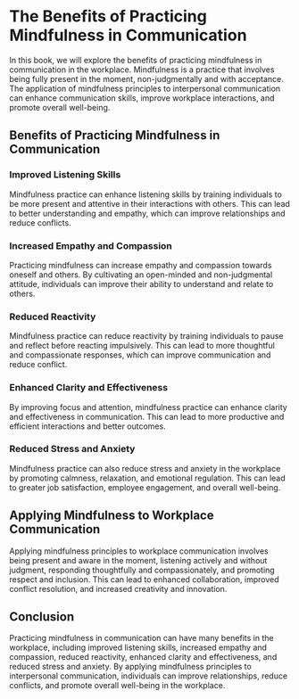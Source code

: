 The Benefits of Practicing Mindfulness in Communication
=====================================================================

In this book, we will explore the benefits of practicing mindfulness in communication in the workplace. Mindfulness is a practice that involves being fully present in the moment, non-judgmentally and with acceptance. The application of mindfulness principles to interpersonal communication can enhance communication skills, improve workplace interactions, and promote overall well-being.

Benefits of Practicing Mindfulness in Communication
---------------------------------------------------

### Improved Listening Skills

Mindfulness practice can enhance listening skills by training individuals to be more present and attentive in their interactions with others. This can lead to better understanding and empathy, which can improve relationships and reduce conflicts.

### Increased Empathy and Compassion

Practicing mindfulness can increase empathy and compassion towards oneself and others. By cultivating an open-minded and non-judgmental attitude, individuals can improve their ability to understand and relate to others.

### Reduced Reactivity

Mindfulness practice can reduce reactivity by training individuals to pause and reflect before reacting impulsively. This can lead to more thoughtful and compassionate responses, which can improve communication and reduce conflict.

### Enhanced Clarity and Effectiveness

By improving focus and attention, mindfulness practice can enhance clarity and effectiveness in communication. This can lead to more productive and efficient interactions and better outcomes.

### Reduced Stress and Anxiety

Mindfulness practice can also reduce stress and anxiety in the workplace by promoting calmness, relaxation, and emotional regulation. This can lead to greater job satisfaction, employee engagement, and overall well-being.

Applying Mindfulness to Workplace Communication
-----------------------------------------------

Applying mindfulness principles to workplace communication involves being present and aware in the moment, listening actively and without judgment, responding thoughtfully and compassionately, and promoting respect and inclusion. This can lead to enhanced collaboration, improved conflict resolution, and increased creativity and innovation.

Conclusion
----------

Practicing mindfulness in communication can have many benefits in the workplace, including improved listening skills, increased empathy and compassion, reduced reactivity, enhanced clarity and effectiveness, and reduced stress and anxiety. By applying mindfulness principles to interpersonal communication, individuals can improve relationships, reduce conflicts, and promote overall well-being in the workplace.
